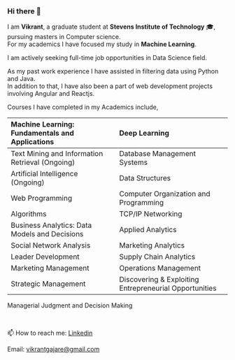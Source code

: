 ### Hi there 👋



I am **Vikrant**, a graduate student at **Stevens Institute of Technology** 🎓, pursuing masters in Computer science. <br> For my academics I have focused my study in **Machine Learning**.

I am actively seeking full-time job opportunities in Data Science field.

As my past work  experience I have assisted in filtering data using Python and Java. <br> 
In addition to that, I have also been a part of web development projects involving Angular and Reactjs.

Courses I have completed in my Academics include, <br>

Machine Learning: Fundamentals and Applications             | Deep Learning
| :--- | :--- 
Text Mining and Information Retrieval (Ongoing)             | Database Management Systems
Artificial Intelligence (Ongoing)                           | Data Structures
Web Programming                                             | Computer Organization and Programming
Algorithms                                                  | TCP/IP Networking
Business Analytics: Data Models and Decisions               | Applied Analytics
Social Network Analysis                                     | Marketing Analytics 
Leader Development                                          | Supply Chain Analytics 
Marketing Management                                        | Operations Management 
Strategic Management                                        | Discovering & Exploiting Entrepreneurial Opportunities
Managerial Judgment and Decision Making   

<br>

📫 How to reach me:  [Linkedin](https://www.linkedin.com/in/vikrantgajare/) 

Email: vikrantgajare@gmail.com 



